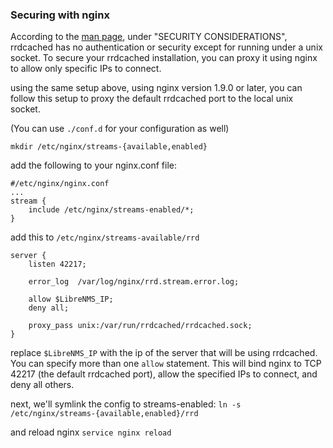 ### Securing with nginx
According to the [man page](https://linux.die.net/man/1/rrdcached), under "SECURITY CONSIDERATIONS", rrdcached has no authentication or security except for running under a unix socket. To secure your rrdcached installation, you can proxy it using nginx to allow only specific IPs to connect.

using the same setup above, using nginx version 1.9.0 or later, you can follow this setup to proxy the default rrdcached port to the local unix socket.

(You can use `./conf.d` for your configuration as well)

`mkdir /etc/nginx/streams-{available,enabled}`

add the following to your nginx.conf file:
```nginx
#/etc/nginx/nginx.conf
...
stream {
    include /etc/nginx/streams-enabled/*;
}
```

add this to `/etc/nginx/streams-available/rrd`
```nginx
server {
    listen 42217;

    error_log  /var/log/nginx/rrd.stream.error.log;

    allow $LibreNMS_IP;
    deny all;

    proxy_pass unix:/var/run/rrdcached/rrdcached.sock;
}
```
replace `$LibreNMS_IP` with the ip of the server that will be using rrdcached. You can specify more than one `allow` statement.
This will bind nginx to TCP 42217 (the default rrdcached port), allow the specified IPs to connect, and deny all others.

next, we'll symlink the config to streams-enabled:
`ln -s /etc/nginx/streams-{available,enabled}/rrd`

and reload nginx
`service nginx reload`
